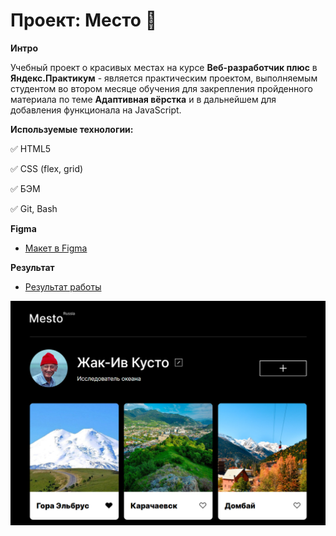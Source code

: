 # Проект: Место :sunrise_over_mountains:

**Интро**

Учебный проект о красивых местах на курсе **Веб-разработчик плюс** в **Яндекс.Практикум** - является практическим проектом, выполняемым студентом во втором месяце обучения для закрепления пройденного материала по теме **Адаптивная вёрстка** и в дальнейшем для добавления функционала на JavaScript.

**Используемые технологии:**

:white_check_mark: HTML5

:white_check_mark: CSS (flex, grid)

:white_check_mark: БЭМ

:white_check_mark: Git, Bash

**Figma**

* [Макет в Figma](https://www.figma.com/file/2cn9N9jSkmxD84oJik7xL7/JavaScript.-Sprint-4?node-id=0%3A1)

**Результат**

* [Результат работы](https://alekseizaitsevweb.github.io/mesto-project/index.html)

![Проект Место](https://github.com/AlekseiZaitsevWeb/mesto-project/blob/main/readme.png "Проект Место")
